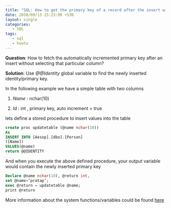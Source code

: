 ```yaml
---
title: "SQL: How to get the primary key of a record after the insert without using Select"
date: 2010/09/13 15:23:00 +530
layout: single
categories: 
   - SQL
tags:
   - sql
   - howto
---
```


**Question**: How to fetch the automatically incremented primary key after an insert without selecting that particular column?

**Solution**: Use *@@Identity* global variable to find the newly inserted identity/primary key.

In the following example we have a simple table with two columns

1. *Name* : nchar(10)

2. *Id* : int , primary key, auto increment = true

lets define a stored procedure to insert values into the table

```sql
create proc updatetable (@name nchar(10))
As
INSERT INTO [Aesop].[dbo].[Person]
([Name])
VALUES(@name)
return @@IDENTITY
```
And when you execute the above defined procedure, your output variable would contain the newly inserted primary key

```sql
Declare @name nchar(10), @return int,
set @name=‘pratap’;
exec @return = updatetable @name;
print @return
```
More information about the system functions/variables could be found [here](http://msdn.microsoft.com/en-us/library/ms187786.aspx)
